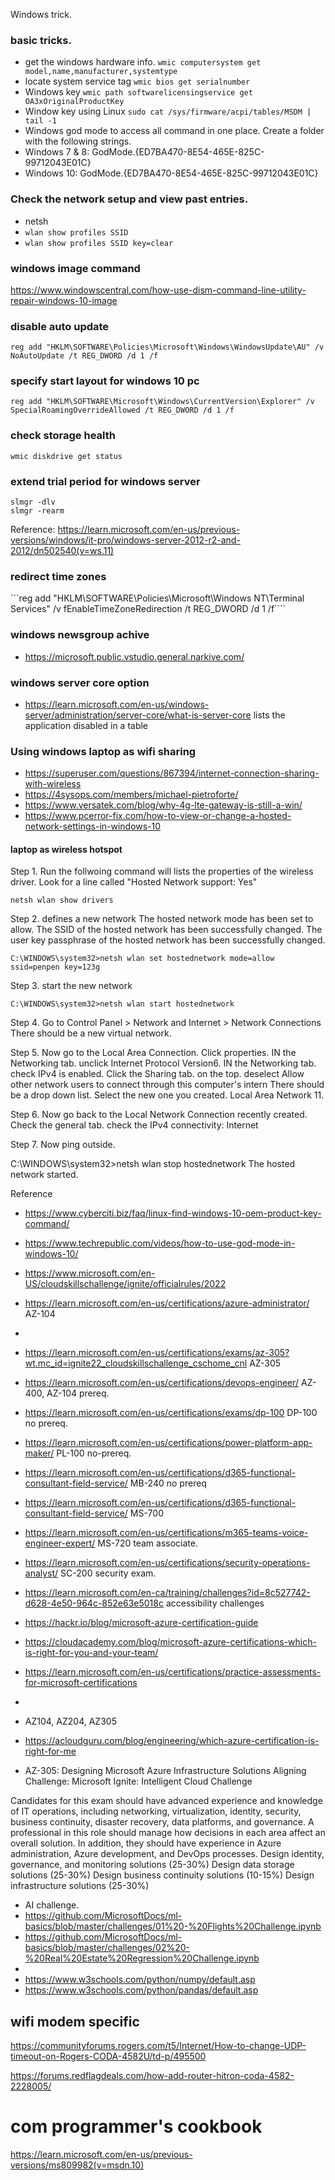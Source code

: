 Windows trick.

### basic tricks.
* get the windows hardware info. ```wmic computersystem get model,name,manufacturer,systemtype```
* locate system service tag ```wmic bios get serialnumber```
* Windows key ```wmic path softwarelicensingservice get OA3xOriginalProductKey```
* Window key using Linux ```sudo cat /sys/firmware/acpi/tables/MSDM | tail -1```
* Windows god mode to access all command in one place. Create a folder with the following strings.  
* Windows 7 & 8: GodMode.{ED7BA470-8E54-465E-825C-99712043E01C} 
* Windows 10: GodMode.{ED7BA470-8E54-465E-825C-99712043E01C}

### Check the network setup and view past entries. 
* netsh 
* ```wlan show profiles SSID``` 
* ```wlan show profiles SSID key=clear```

### windows image command 
https://www.windowscentral.com/how-use-dism-command-line-utility-repair-windows-10-image

### disable auto update
```reg add "HKLM\SOFTWARE\Policies\Microsoft\Windows\WindowsUpdate\AU" /v NoAutoUpdate /t REG_DWORD /d 1 /f```

### specify start layout for windows 10 pc
```reg add "HKLM\SOFTWARE\Microsoft\Windows\CurrentVersion\Explorer" /v SpecialRoamingOverrideAllowed /t REG_DWORD /d 1 /f```

### check storage health
```
wmic diskdrive get status
```

### extend trial period for windows server
```
slmgr -dlv
slmgr -rearm
```
Reference: https://learn.microsoft.com/en-us/previous-versions/windows/it-pro/windows-server-2012-r2-and-2012/dn502540(v=ws.11)


### redirect time zones
```reg add "HKLM\SOFTWARE\Policies\Microsoft\Windows NT\Terminal Services" /v fEnableTimeZoneRedirection /t REG_DWORD /d 1 /f````

### windows newsgroup achive
* https://microsoft.public.vstudio.general.narkive.com/

### windows server core option
* https://learn.microsoft.com/en-us/windows-server/administration/server-core/what-is-server-core lists the application disabled in a table 

### Using windows laptop as wifi sharing
* https://superuser.com/questions/867394/internet-connection-sharing-with-wireless
* https://4sysops.com/members/michael-pietroforte/
* https://www.versatek.com/blog/why-4g-lte-gateway-is-still-a-win/
* https://www.pcerror-fix.com/how-to-view-or-change-a-hosted-network-settings-in-windows-10

#### laptop as wireless hotspot 
Step 1. Run the follwoing command will lists the properties of the wireless driver.  Look for a line called "Hosted Network support: Yes" 

```
netsh wlan show drivers
```

Step 2. defines a new network
The hosted network mode has been set to allow.
The SSID of the hosted network has been successfully changed.
The user key passphrase of the hosted network has been successfully changed.

```
C:\WINDOWS\system32>netsh wlan set hostednetwork mode=allow ssid=penpen key=123g
```

Step 3. start the new network
```
C:\WINDOWS\system32>netsh wlan start hostednetwork
```


Step 4. Go to Control Panel > Network and Internet > Network Connections
There should be a new virtual network.

Step 5. Now go to the Local Area Connection. Click properties.
IN the Networking tab.  unclick Internet Protocol Version6.
IN the Networking tab.  check IPv4 is enabled.
Click the Sharing tab. on the top.
    deselect Allow other network users to connect through this computer's intern
    There should be a drop down list.  Select the new one you created.
    Local Area Network 11.

Step 6. Now go back to the Local Network Connection recently created. Check the general tab.
check the IPv4 connectivity: Internet

Step 7. Now ping outside.

C:\WINDOWS\system32>netsh wlan stop hostednetwork
The hosted network started.


Reference 
* https://www.cyberciti.biz/faq/linux-find-windows-10-oem-product-key-command/
* https://www.techrepublic.com/videos/how-to-use-god-mode-in-windows-10/


* https://www.microsoft.com/en-US/cloudskillschallenge/ignite/officialrules/2022
* https://learn.microsoft.com/en-us/certifications/azure-administrator/ AZ-104
* 
* https://learn.microsoft.com/en-us/certifications/exams/az-305?wt.mc_id=ignite22_cloudskillschallenge_cschome_cnl AZ-305

* https://learn.microsoft.com/en-us/certifications/devops-engineer/ AZ-400, AZ-104 prereq.
* https://learn.microsoft.com/en-us/certifications/exams/dp-100  DP-100 no prereq.
* https://learn.microsoft.com/en-us/certifications/power-platform-app-maker/ PL-100 no-prereq.
* https://learn.microsoft.com/en-us/certifications/d365-functional-consultant-field-service/ MB-240 no prereq
* https://learn.microsoft.com/en-us/certifications/d365-functional-consultant-field-service/ MS-700
* https://learn.microsoft.com/en-us/certifications/m365-teams-voice-engineer-expert/ MS-720  team associate.
* https://learn.microsoft.com/en-us/certifications/security-operations-analyst/  SC-200 security exam.
* https://learn.microsoft.com/en-ca/training/challenges?id=8c527742-d628-4e50-964c-852e63e5018c accessibility challenges

* https://hackr.io/blog/microsoft-azure-certification-guide
* https://cloudacademy.com/blog/microsoft-azure-certifications-which-is-right-for-you-and-your-team/
* https://learn.microsoft.com/en-us/certifications/practice-assessments-for-microsoft-certifications
* 


*  AZ104, AZ204, AZ305
*  https://acloudguru.com/blog/engineering/which-azure-certification-is-right-for-me
*  AZ-305: Designing Microsoft Azure Infrastructure Solutions
	Aligning Challenge: Microsoft Ignite: Intelligent Cloud Challenge

Candidates for this exam should have advanced experience and knowledge of IT operations, including networking, virtualization, identity, security, business continuity, disaster recovery, data platforms, and governance. A professional in this role should manage how decisions in each area affect an overall solution. In addition, they should have experience in Azure administration, Azure development, and DevOps processes.
Design identity, governance, and monitoring solutions (25-30%)
Design data storage solutions (25-30%)
Design business continuity solutions (10-15%)
Design infrastructure solutions (25-30%)

* AI challenge.
* https://github.com/MicrosoftDocs/ml-basics/blob/master/challenges/01%20-%20Flights%20Challenge.ipynb
* https://github.com/MicrosoftDocs/ml-basics/blob/master/challenges/02%20-%20Real%20Estate%20Regression%20Challenge.ipynb
* 
* https://www.w3schools.com/python/numpy/default.asp
* https://www.w3schools.com/python/pandas/default.asp


## wifi modem specific

https://communityforums.rogers.com/t5/Internet/How-to-change-UDP-timeout-on-Rogers-CODA-4582U/td-p/495500

https://forums.redflagdeals.com/how-add-router-hitron-coda-4582-2228005/



# com programmer's cookbook
https://learn.microsoft.com/en-us/previous-versions/ms809982(v=msdn.10)
